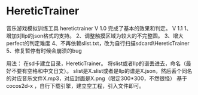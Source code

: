 # HereticTrainer
音乐游戏模拟训练工具
heretictrainer 
V 1.0
    完成了基本的效果和判定。
V 1.1
 1、增加对llp的json格式的支持。
 2、调整触摸区域为较大的不完整圆。
 3、增大perfect的判定难度
 4、不再依赖slist.txt，改为自行扫描sdcard\HereticTrainer\
 5、修复暂停有时候会崩溃的bug

用法：
	在sd卡建立目录，HereticTrainer。
	将slist或者llp的谱丢进去，命名（最好不要有空格和中文日文）。
	slist是X.slist或者是llp的谱是X.json，然后丢个同名的对应音乐文件X.mp3，对应封面是X.png（限定300*300，不然很怪）
	基于cocos2d-x ，自行下载引擎，建立空工程，引入文件即可。
